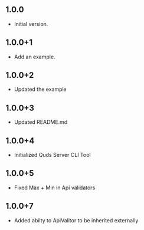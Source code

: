 ## 1.0.0
- Initial version.

## 1.0.0+1
- Add an example.

## 1.0.0+2
- Updated the example

## 1.0.0+3
- Updated README.md


## 1.0.0+4
- Initialized Quds Server CLI Tool

## 1.0.0+5
- Fixed Max + Min in Api validators

## 1.0.0+7
- Added abilty to ApiValitor to be inherited externally
